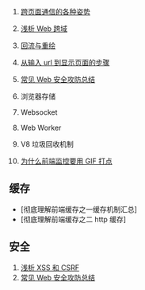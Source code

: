 1. [跨页面通信的各种姿势](https://github.com/fyuanfen/note/blob/master/article/Network/%E8%B7%A8%E9%A1%B5%E9%9D%A2%E9%80%9A%E4%BF%A1%E7%9A%84%E5%90%84%E7%A7%8D%E5%A7%BF%E5%8A%BF.md)
2. [浅析 Web 跨域](https://github.com/fyuanfen/note/blob/master/article/Network/%E6%B5%85%E6%9E%90Web%E8%B7%A8%E5%9F%9F.md)
3. [回流与重绘](https://github.com/fyuanfen/note/blob/master/article/Network/%E5%9B%9E%E6%B5%81%E4%B8%8E%E9%87%8D%E7%BB%98.md)

4. [从输入 url 到显示页面的步骤](https://github.com/fyuanfen/note/blob/master/article/Network/%E4%BB%8E%E8%BE%93%E5%85%A5%20url%20%E5%88%B0%E6%98%BE%E7%A4%BA%E9%A1%B5%E9%9D%A2%E7%9A%84%E6%AD%A5%E9%AA%A4.md)

5. [常见 Web 安全攻防总结](https://github.com/fyuanfen/note/blob/master/article/Network/%E5%B8%B8%E8%A7%81%20Web%20%E5%AE%89%E5%85%A8%E6%94%BB%E9%98%B2%E6%80%BB%E7%BB%93.md)
6. 浏览器存储
7. Websocket
8. Web Worker
9. V8 垃圾回收机制
10. [为什么前端监控要用 GIF 打点](https://github.com/fyuanfen/note/blob/master/article/Network/%E4%B8%BA%E4%BB%80%E4%B9%88%E5%89%8D%E7%AB%AF%E7%9B%91%E6%8E%A7%E8%A6%81%E7%94%A8GIF%E6%89%93%E7%82%B9.md)

## 缓存

- [彻底理解前端缓存之一缓存机制汇总]
- [彻底理解前端缓存之二 http 缓存]

## 安全

1. [浅析 XSS 和 CSRF](https://github.com/fyuanfen/note/blob/master/article/Network/%E6%B5%85%E6%9E%90XSS%E5%92%8CCSRF.md)
2. [常见 Web 安全攻防总结](https://github.com/fyuanfen/note/blob/master/article/Network/%E5%B8%B8%E8%A7%81%20Web%20%E5%AE%89%E5%85%A8%E6%94%BB%E9%98%B2%E6%80%BB%E7%BB%93.md)
